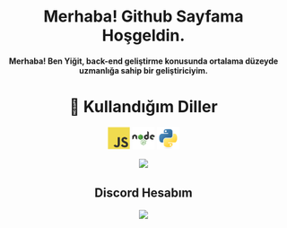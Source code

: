 <h1 align= "center"> Merhaba! Github Sayfama Hoşgeldin. </h1>

<h4 align="center" class="heading-element" dir="auto">Merhaba! Ben Yiğit, back-end geliştirme konusunda ortalama düzeyde uzmanlığa sahip bir geliştiriciyim.</h4>

<h1 align= "center">🚀 Kullandığım Diller</h1>

<p align="center" dir="auto">
<img src="https://raw.githubusercontent.com/devicons/devicon/master/icons/javascript/javascript-original.svg" alt="javascript" width="40" height="40" style="max-width: 100%;">
<img src="https://raw.githubusercontent.com/devicons/devicon/master/icons/nodejs/nodejs-original-wordmark.svg" alt="nodejs" width="40" height="40" style="max-width: 100%;">
<img src="https://raw.githubusercontent.com/devicons/devicon/master/icons/python/python-original.svg" alt="python" width="40" height="40" style="max-width: 100%;">

</p>
 </h2>

<p align= "center"><img src="https://count.getloli.com/get/@:Nemtycim?theme=asoul" style="max-width: 100%;" />
</p>

<h2 align= "center">Discord Hesabım</h2>

<p align= "center"><img width="400px" src="https://camo.githubusercontent.com/39616dbb5cc07c4505f5463996f1714c5a2c4f67ba51a812838a3205b3baaf38/68747470733a2f2f6c616e796172642e6b7972696532352e6d652f6170692f3935323231343935343933313534343136343f6465636f726174696f6e3d7472756526757365446973706c61794e616d653d7472756526616e696d6174696f6e4475726174696f6e3d32732677617665436f6c6f723d30353342353026696d675374796c653d73717561726526696d67426f726465725261646975733d313670782662673d44443237323730302669646c654d6573736167653dc4b0736d65742b50617368616d2b77686572652b69732b69736c616e6473" data-canonical-src="https://lanyard.kyrie25.me/api/952214954931544164?decoration=true&amp;useDisplayName=true&amp;animationDuration=2s&amp;waveColor=225f8a&amp;imgStyle=square&amp;imgBorderRadius=16px&amp;bg=225f8a&amp;idleMessage=İsmet+Pasham+where+is+islands" style="max-width: 100%;"></p>
